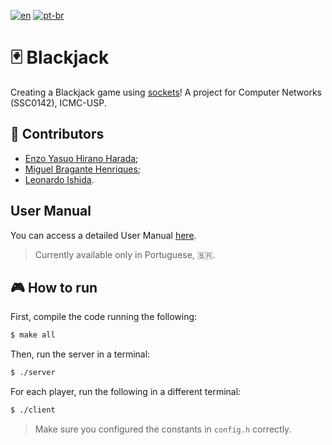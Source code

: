 [![en](https://img.shields.io/badge/lang-en-red.svg)](https://github.com/MiguelHenri/Tic-Tac-Toe/blob/feat/blackjack/README.md)
[![pt-br](https://img.shields.io/badge/lang-pt--br-green.svg)](https://github.com/MiguelHenri/Tic-Tac-Toe/blob/feat/blackjack/README.pt-br.md)
# 🃏 Blackjack

Creating a Blackjack game using [sockets](https://en.wikipedia.org/wiki/Network_socket)! A project for Computer Networks (SSC0142), ICMC-USP.


## 🤝 Contributors

- [Enzo Yasuo Hirano Harada](https://github.com/Ensuo);
- [Miguel Bragante Henriques](https://github.com/MiguelHenri);
- [Leonardo Ishida](https://github.com/LeonardoIshida).


## User Manual

You can access a detailed User Manual [here](https://docs.google.com/document/d/1Bcog3MytZmwKFbEZSdTOFddpklbQHotmh_SQs0gWAjg/edit?usp=sharing).
> Currently available only in Portuguese, 🇧🇷.

## 🎮 How to run

First, compile the code running the following:
```bash
$ make all
```

Then, run the server in a terminal:
```bash
$ ./server
```

For each player, run the following in a different terminal:
```bash
$ ./client
``` 
> Make sure you configured the constants in `config.h` correctly.
